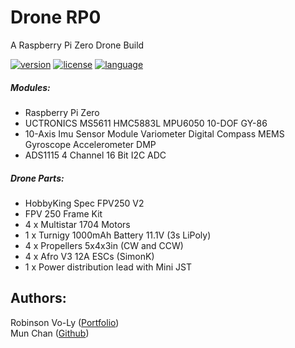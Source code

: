 # Drone RP0
A Raspberry Pi Zero Drone Build

[![version](https://img.shields.io/badge/status-alpha-red.svg)](https://github.com/robinsonvoly/drone-rp0/)	[![license](https://img.shields.io/github/license/mashape/apistatus.svg?maxAge=2592000)](https://github.com/robinsonvoly/drone-rp0/blob/build/LICENSE) [![language](https://img.shields.io/badge/language-Python-blue.svg)](https://github.com/robinsonvoly/drone-rp0/)

##### Modules:
- Raspberry Pi Zero
- UCTRONICS MS5611 HMC5883L MPU6050 10-DOF GY-86
 - 10-Axis Imu Sensor Module Variometer Digital Compass MEMS Gyroscope Accelerometer DMP
- ADS1115 4 Channel 16 Bit I2C ADC

##### Drone Parts:
- HobbyKing Spec FPV250 V2
 - FPV 250 Frame Kit
 - 4 x Multistar 1704 Motors
 - 1 x Turnigy 1000mAh Battery 11.1V (3s LiPoly)
 - 4 x Propellers 5x4x3in (CW and CCW)
 - 4 x Afro V3 12A ESCs (SimonK)
 - 1 x Power distribution lead with Mini JST

## Authors:
Robinson Vo-Ly ([Portfolio](http://www.robinsonvoly.com/ "Robinson's Portfolio"))  
Mun Chan ([Github](https://github.com/munnnn "Mun's Github"))
